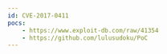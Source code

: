 ```yaml
---
id: CVE-2017-0411
pocs:
    - https://www.exploit-db.com/raw/41354
    - https://github.com/lulusudoku/PoC
---
```

